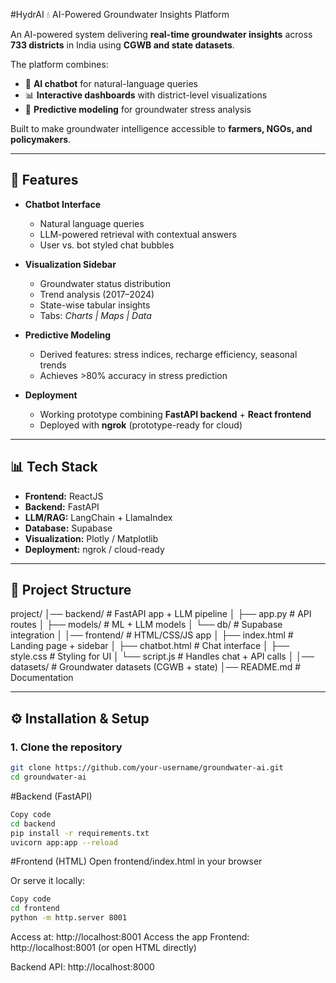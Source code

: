 #HydrAI
💧 AI-Powered Groundwater Insights Platform

An AI-powered system delivering **real-time groundwater insights** across **733 districts** in India using **CGWB and state datasets**.  

The platform combines:
- 🧠 **AI chatbot** for natural-language queries  
- 📊 **Interactive dashboards** with district-level visualizations  
- 🔮 **Predictive modeling** for groundwater stress analysis  

Built to make groundwater intelligence accessible to **farmers, NGOs, and policymakers**.

---

## 🚀 Features

- **Chatbot Interface**
  - Natural language queries
  - LLM-powered retrieval with contextual answers
  - User vs. bot styled chat bubbles

- **Visualization Sidebar**
  - Groundwater status distribution
  - Trend analysis (2017–2024)
  - State-wise tabular insights
  - Tabs: *Charts | Maps | Data*

- **Predictive Modeling**
  - Derived features: stress indices, recharge efficiency, seasonal trends
  - Achieves >80% accuracy in stress prediction

- **Deployment**
  - Working prototype combining **FastAPI backend** + **React frontend**
  - Deployed with **ngrok** (prototype-ready for cloud)

---

## 📊 Tech Stack

- **Frontend:** ReactJS  
- **Backend:** FastAPI  
- **LLM/RAG:** LangChain + LlamaIndex  
- **Database:** Supabase  
- **Visualization:** Plotly / Matplotlib  
- **Deployment:** ngrok / cloud-ready  

---

## 📂 Project Structure
project/
│── backend/ # FastAPI app + LLM pipeline
│ ├── app.py # API routes
│ ├── models/ # ML + LLM models
│ └── db/ # Supabase integration
│
│── frontend/ # HTML/CSS/JS app
│ ├── index.html # Landing page + sidebar
│ ├── chatbot.html # Chat interface
│ ├── style.css # Styling for UI
│ └── script.js # Handles chat + API calls
│
│── datasets/ # Groundwater datasets (CGWB + state)
│── README.md # Documentation

---

## ⚙️ Installation & Setup

### 1. Clone the repository
```bash
git clone https://github.com/your-username/groundwater-ai.git
cd groundwater-ai
```
#Backend (FastAPI)
```bash
Copy code
cd backend
pip install -r requirements.txt
uvicorn app:app --reload
```
#Frontend (HTML)
Open frontend/index.html in your browser

Or serve it locally:

```bash
Copy code
cd frontend
python -m http.server 8001
```
Access at: http://localhost:8001
Access the app
Frontend: http://localhost:8001 (or open HTML directly)

Backend API: http://localhost:8000

